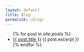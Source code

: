 ```yaml
---
layout: default
title: Blog
permalink: /blog/
---
```

<ul>
{% for post in site.posts %}
  <li>
    <a href="{{ post.url }}">{{ post.title }}</a>
    {{ post.excerpt }}
  </li>
{% endfor %}
</ul>
